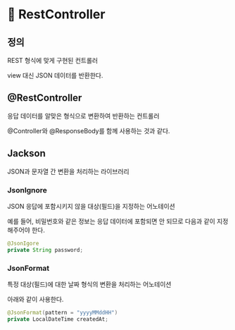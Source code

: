 # 🍃 RestController

## 정의

REST 형식에 맞게 구현된 컨트롤러

view 대신 JSON 데이터를 반환한다.

## @RestController

응답 데이터를 알맞은 형식으로 변환하여 반환하는 컨트롤러

@Controller와 @ResponseBody를 함께 사용하는 것과 같다.

## Jackson

JSON과 문자열 간 변환을 처리하는 라이브러리

### JsonIgnore

JSON 응답에 포함시키지 않을 대상(필드)을 지정하는 어노테이션

예를 들어, 비밀번호와 같은 정보는 응답 데이터에 포함되면 안 되므로 다음과 같이 지정해주어야 한다.

```java
@JsonIgore
private String password;
```

### JsonFormat

특정 대상(필드)에 대한 날짜 형식의 변환을 처리하는 어노테이션

아래와 같이 사용한다.

```java
@JsonFormat(pattern = "yyyyMMddHH")
private LocalDateTime createdAt;
```
